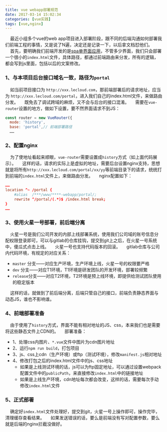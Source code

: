 ```yaml
---
title: vue webapp部署规范
date: 2017-03-14 15:02:34
categories: [vue实践]
tags: [vue,nginx]
---
```


&nbsp;&nbsp;&nbsp;&nbsp;最近小组多个vue的web app项目进入部署阶段，跟不同的后端沟通如何部署我们前端工程的事情，又是说了N遍，决定还是记录一下，以后拿文档怼他们。
&nbsp;&nbsp;&nbsp;&nbsp;首先，要明确我们前端开发的是[spa单界面应用](http://baike.baidu.com/item/SPA/17536313#viewPageContent)，不管多少界面，我们只会部署一个很小的`index.html`文件，具体路径，都通过前端路由来分发，所有的逻辑，都会写到js里面，包括以后的文案修改。

### 1、与本项目后台接口域名一致，路径为`portal`
<!--more-->

&nbsp;&nbsp;&nbsp;&nbsp;如当前项目接口为 `http://xxx.lecloud.com`，那前端部署后的请求地址，应当为 `http://xxx.lecloud.com/portal`，进入我们自己的index.html文件，来做路由分发。
&nbsp;&nbsp;&nbsp;&nbsp;既免去了调试跨域的麻烦，又不会与后台的接口混淆。
&nbsp;&nbsp;&nbsp;&nbsp;需要在`vue-router`设置的地方，做如下设置，要不然界面请求不到JS：
``` javascript
const router = new VueRouter({
  mode: 'history',
  base: 'portal',// 前端部署路径
  ……
```

### 2、配置nginx
&nbsp;&nbsp;&nbsp;&nbsp;为了使地址看起来顺眼，`vue-router`需要设置成`history`方式（如上面代码展示）。
&nbsp;&nbsp;&nbsp;&nbsp;这样的话，请求的实际上是虚拟的地址，需要后台设置nginx支持，思想就是将所有`http://xxx.lecloud.com/portal/xx/yy`等前端目录下的请求，统统打到前端的`index.html`文件上，来做路由分发。
&nbsp;&nbsp;&nbsp;&nbsp;nginx配置如下：
``` conf
……
location ^~ /portal {
    #alias  /***/www/****-webapp/portal/;
    rewrite ^/portal/(.*)$ /index.html break;
}
……
```

### 3、使用火星一号部署，前后端分离
&nbsp;&nbsp;&nbsp;&nbsp;火星一号是我们公司开发的内部上线部署系统，使用我们公司域的账号信息分配权限登录即可，可以与gitlab的仓库挂钩，提交到git上之后，在火星一号系统中，傻瓜式点击上线。
&nbsp;&nbsp;&nbsp;&nbsp;火星一号也支持代码版本的回滚。
&nbsp;&nbsp;&nbsp;&nbsp;gitlab仓库与公司内代码环境，有规定的对应关系：
* `master` 分支——对应生产环境，生产环境上线，火星一号的权限要严格
* `dev` 分支——对应T1环境，T1环境是研发团队的开发环境，部署较频繁
* `release`分支——对应T2环境，T2环境是预上线环境，即提供给测试团队使用的稳定版本

&nbsp;&nbsp;&nbsp;&nbsp;这样的话，就做到了前后端分离，后端只管自己的接口，前端负责静态界面与动态JS，谁也不影响谁。

### 4、前端部署准备
&nbsp;&nbsp;&nbsp;&nbsp;由于使用了`history`方式，界面不能有相对地址的JS、css，本来我们也是需要将这些静态文件上CDN的。
&nbsp;&nbsp;&nbsp;&nbsp;部署准备：
* 1、处理css内图片、`*.vue`文件中图片为cdn图片地址
* 2、运行`npm run build`，打包项目
* 3、js、css上cdn（生产环境）或ftp（测试环境），修改`manifest.js`相对地址
* 4、修改打包之后的index.html文件中的js、css地址
	* 如果是上线测试环境的话，js可以为ftp固定地址，可以通过设置webpack配置文件中的`publicPath`，来直接修改`index.html`中的链接地址
	* 如果是上线生产环境，cdn地址每次都会改变，这样的话，需要每次手动修改`index.html`文件

### 5、正式部署
&nbsp;&nbsp;&nbsp;&nbsp;确定好`index.html`文件处理好，提交到git，火星一号上操作即可，操作完毕，清理缓存查看结果。
&nbsp;&nbsp;&nbsp;&nbsp;如果发送错误的话，要么是前端没有写对配置参数，要么就是后端的nginx拦截没做好。


